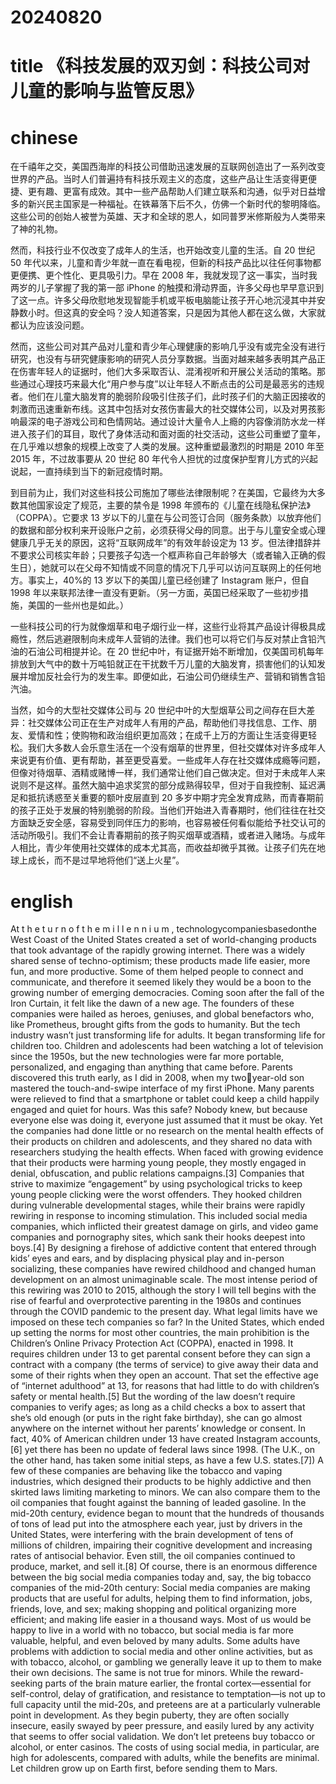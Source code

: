# 20240820

# title 《科技发展的双刃剑：科技公司对儿童的影响与监管反思》

# chinese 

在千禧年之交，美国西海岸的科技公司借助迅速发展的互联网创造出了一系列改变世界的产品。当时人们普遍持有科技乐观主义的态度，这些产品让生活变得更便捷、更有趣、更富有成效。其中一些产品帮助人们建立联系和沟通，似乎对日益增多的新兴民主国家是一种福祉。在铁幕落下后不久，仿佛一个新时代的黎明降临。这些公司的创始人被誉为英雄、天才和全球的恩人，如同普罗米修斯般为人类带来了神的礼物。

然而，科技行业不仅改变了成年人的生活，也开始改变儿童的生活。自 20 世纪 50 年代以来，儿童和青少年就一直在看电视，但新的科技产品比以往任何事物都更便携、更个性化、更具吸引力。早在 2008 年，我就发现了这一事实，当时我两岁的儿子掌握了我的第一部 iPhone 的触摸和滑动界面，许多父母也早早意识到了这一点。许多父母欣慰地发现智能手机或平板电脑能让孩子开心地沉浸其中并安静数小时。但这真的安全吗？没人知道答案，只是因为其他人都在这么做，大家就都认为应该没问题。

然而，这些公司对其产品对儿童和青少年心理健康的影响几乎没有或完全没有进行研究，也没有与研究健康影响的研究人员分享数据。当面对越来越多表明其产品正在伤害年轻人的证据时，他们大多采取否认、混淆视听和开展公关活动的策略。那些通过心理技巧来最大化“用户参与度”以让年轻人不断点击的公司是最恶劣的违规者。他们在儿童大脑发育的脆弱阶段吸引住孩子们，此时孩子们的大脑正因接收的刺激而迅速重新布线。这其中包括对女孩伤害最大的社交媒体公司，以及对男孩影响最深的电子游戏公司和色情网站。通过设计大量令人上瘾的内容像消防水龙一样进入孩子们的耳目，取代了身体活动和面对面的社交活动，这些公司重塑了童年，在几乎难以想象的规模上改变了人类的发展。这种重塑最激烈的时期是 2010 年至 2015 年，不过故事要从 20 世纪 80 年代令人担忧的过度保护型育儿方式的兴起说起，一直持续到当下的新冠疫情时期。

到目前为止，我们对这些科技公司施加了哪些法律限制呢？在美国，它最终为大多数其他国家设定了规范，主要的禁令是 1998 年颁布的《儿童在线隐私保护法》（COPPA）。它要求 13 岁以下的儿童在与公司签订合同（服务条款）以放弃他们的数据和部分权利来开设账户之前，必须获得父母的同意。出于与儿童安全或心理健康几乎无关的原因，这将“互联网成年”的有效年龄设定为 13 岁。但法律措辞并不要求公司核实年龄；只要孩子勾选一个框声称自己年龄够大（或者输入正确的假生日），她就可以在父母不知情或不同意的情况下几乎可以访问互联网上的任何地方。事实上，40%的 13 岁以下的美国儿童已经创建了 Instagram 账户，但自 1998 年以来联邦法律一直没有更新。（另一方面，英国已经采取了一些初步措施，美国的一些州也是如此。）

一些科技公司的行为就像烟草和电子烟行业一样，这些行业将其产品设计得极具成瘾性，然后逃避限制向未成年人营销的法律。我们也可以将它们与反对禁止含铅汽油的石油公司相提并论。在 20 世纪中叶，有证据开始不断增加，仅美国司机每年排放到大气中的数十万吨铅就正在干扰数千万儿童的大脑发育，损害他们的认知发展并增加反社会行为的发生率。即便如此，石油公司仍继续生产、营销和销售含铅汽油。

当然，如今的大型社交媒体公司与 20 世纪中叶的大型烟草公司之间存在巨大差异：社交媒体公司正在生产对成年人有用的产品，帮助他们寻找信息、工作、朋友、爱情和性；使购物和政治组织更加高效；在成千上万的方面让生活变得更轻松。我们大多数人会乐意生活在一个没有烟草的世界里，但社交媒体对许多成年人来说更有价值、更有帮助，甚至更受喜爱。一些成年人存在社交媒体成瘾等问题，但像对待烟草、酒精或赌博一样，我们通常让他们自己做决定。但对于未成年人来说则不是这样。虽然大脑中追求奖赏的部分成熟得较早，但对于自我控制、延迟满足和抵抗诱惑至关重要的额叶皮层直到 20 多岁中期才完全发育成熟，而青春期前的孩子正处于发展的特别脆弱的阶段。当他们开始进入青春期时，他们往往在社交方面缺乏安全感，容易受到同伴压力的影响，也容易被任何看似能给予社交认可的活动所吸引。我们不会让青春期前的孩子购买烟草或酒精，或者进入赌场。与成年人相比，青少年使用社交媒体的成本尤其高，而收益却微乎其微。让孩子们先在地球上成长，而不是过早地将他们“送上火星”。


# english

At t h e t u r n o f t h e m i l l e n n i u m , technologycompaniesbasedonthe
West Coast of the United States created a set of world-changing products
that took advantage of the rapidly growing internet. There was a widely
shared sense of techno-optimism; these products made life easier, more fun,
and more productive. Some of them helped people to connect and
communicate, and therefore it seemed likely they would be a boon to the
growing number of emerging democracies. Coming soon after the fall of the
Iron Curtain, it felt like the dawn of a new age. The founders of these
companies were hailed as heroes, geniuses, and global benefactors who,
like Prometheus, brought gifts from the gods to humanity.
But the tech industry wasn’t just transforming life for adults. It began
transforming life for children too. Children and adolescents had been
watching a lot of television since the 1950s, but the new technologies were
far more portable, personalized, and engaging than anything that came
before. Parents discovered this truth early, as I did in 2008, when my two￾year-old son mastered the touch-and-swipe interface of my first iPhone.
Many parents were relieved to find that a smartphone or tablet could keep a
child happily engaged and quiet for hours. Was this safe? Nobody knew, but
because everyone else was doing it, everyone just assumed that it must be
okay.
Yet the companies had done little or no research on the mental health
effects of their products on children and adolescents, and they shared no
data with researchers studying the health effects. When faced with growing
evidence that their products were harming young people, they mostly
engaged in denial, obfuscation, and public relations campaigns.[3]
Companies that strive to maximize “engagement” by using psychological
tricks to keep young people clicking were the worst offenders. They hooked
children during vulnerable developmental stages, while their brains were
rapidly rewiring in response to incoming stimulation. This included social
media companies, which inflicted their greatest damage on girls, and video
game companies and pornography sites, which sank their hooks deepest
into boys.[4] By designing a firehose of addictive content that entered
through kids’ eyes and ears, and by displacing physical play and in-person
socializing, these companies have rewired childhood and changed human
development on an almost unimaginable scale. The most intense period of
this rewiring was 2010 to 2015, although the story I will tell begins with the
rise of fearful and overprotective parenting in the 1980s and continues
through the COVID pandemic to the present day.
What legal limits have we imposed on these tech companies so far? In
the United States, which ended up setting the norms for most other
countries, the main prohibition is the Children’s Online Privacy Protection
Act (COPPA), enacted in 1998. It requires children under 13 to get parental
consent before they can sign a contract with a company (the terms of
service) to give away their data and some of their rights when they open an
account. That set the effective age of “internet adulthood” at 13, for reasons
that had little to do with children’s safety or mental health.[5] But the
wording of the law doesn’t require companies to verify ages; as long as a
child checks a box to assert that she’s old enough (or puts in the right fake
birthday), she can go almost anywhere on the internet without her parents’
knowledge or consent. In fact, 40% of American children under 13 have
created Instagram accounts,[6] yet there has been no update of federal laws
since 1998. (The U.K., on the other hand, has taken some initial steps, as
have a few U.S. states.[7])
A few of these companies are behaving like the tobacco and vaping
industries, which designed their products to be highly addictive and then
skirted laws limiting marketing to minors. We can also compare them to the
oil companies that fought against the banning of leaded gasoline. In the
mid-20th century, evidence began to mount that the hundreds of thousands
of tons of lead put into the atmosphere each year, just by drivers in the
United States, were interfering with the brain development of tens of
millions of children, impairing their cognitive development and increasing
rates of antisocial behavior. Even still, the oil companies continued to
produce, market, and sell it.[8]
Of course, there is an enormous difference between the big social
media companies today and, say, the big tobacco companies of the mid-20th
century: Social media companies are making products that are useful for
adults, helping them to find information, jobs, friends, love, and sex;
making shopping and political organizing more efficient; and making life
easier in a thousand ways. Most of us would be happy to live in a world
with no tobacco, but social media is far more valuable, helpful, and even
beloved by many adults. Some adults have problems with addiction to
social media and other online activities, but as with tobacco, alcohol, or
gambling we generally leave it up to them to make their own decisions.
The same is not true for minors. While the reward-seeking parts of the
brain mature earlier, the frontal cortex—essential for self-control, delay of
gratification, and resistance to temptation—is not up to full capacity until
the mid-20s, and preteens are at a particularly vulnerable point in
development. As they begin puberty, they are often socially insecure, easily
swayed by peer pressure, and easily lured by any activity that seems to offer
social validation. We don’t let preteens buy tobacco or alcohol, or enter
casinos. The costs of using social media, in particular, are high for
adolescents, compared with adults, while the benefits are minimal. Let
children grow up on Earth first, before sending them to Mars.


